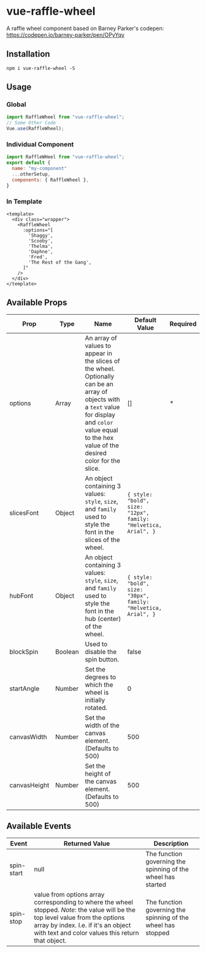 # vue-raffle-wheel

A raffle wheel component based on Barney Parker's codepen: https://codepen.io/barney-parker/pen/OPyYqy

## Installation

`npm i vue-raffle-wheel -S`

## Usage

### Global

```js
import RaffleWheel from "vue-raffle-wheel";
// Some Other Code
Vue.use(RaffleWheel);
```

### Individual Component

```js
import RaffleWHeel from "vue-raffle-wheel";
export default {
  name: "my-component"
  ...otherSetup,
  components: { RaffleWheel },
}
```

### In Template

```vue
<template>
  <div class="wrapper">
    <RaffleWheel
      :options="[
        'Shaggy',
        'Scooby',
        'Thelma',
        'Daphne',
        'Fred',
        'The Rest of the Gang',
      ]"
    />
  </div>
</template>
```

## Available Props

| Prop         | Type    | Name                                                                                                                                                                                                        | Default Value                                                  | Required |
| ------------ | ------- | ----------------------------------------------------------------------------------------------------------------------------------------------------------------------------------------------------------- | -------------------------------------------------------------- | -------- |
| options      | Array   | An array of values to appear in the slices of the wheel. Optionally can be an array of objects with a `text` value for display and `color` value equal to the hex value of the desired color for the slice. | []                                                             | \*       |
| slicesFont   | Object  | An object containing 3 values: `style`, `size`, and `family` used to style the font in the slices of the wheel.                                                                                             | `{ style: "bold", size: "12px", family: "Helvetica, Arial", }` |          |
| hubFont      | Object  | An object containing 3 values: `style`, `size`, and `family` used to style the font in the hub (center) of the wheel.                                                                                       | `{ style: "bold", size: "30px", family: "Helvetica, Arial", }` |          |
| blockSpin    | Boolean | Used to disable the spin button.                                                                                                                                                                            | false                                                          |          |
| startAngle   | Number  | Set the degrees to which the wheel is initially rotated.                                                                                                                                                    | 0                                                              |          |
| canvasWidth  | Number  | Set the width of the canvas element. (Defaults to 500)                                                                                                                                                      | 500                                                            |          |
| canvasHeight | Number  | Set the height of the canvas element. (Defaults to 500)                                                                                                                                                     | 500                                                            |          |

## Available Events

| Event      | Returned Value                                                                                                                                                                                                               | Description                                                  |
| ---------- | ---------------------------------------------------------------------------------------------------------------------------------------------------------------------------------------------------------------------------- | ------------------------------------------------------------ |
| spin-start | null                                                                                                                                                                                                                         | The function governing the spinning of the wheel has started |
| spin-stop  | value from options array corresponding to where the wheel stopped. _Note_: the value will be the top level value from the options array by index. I.e. if it's an object with text and color values this return that object. | The function governing the spinning of the wheel has stopped |
